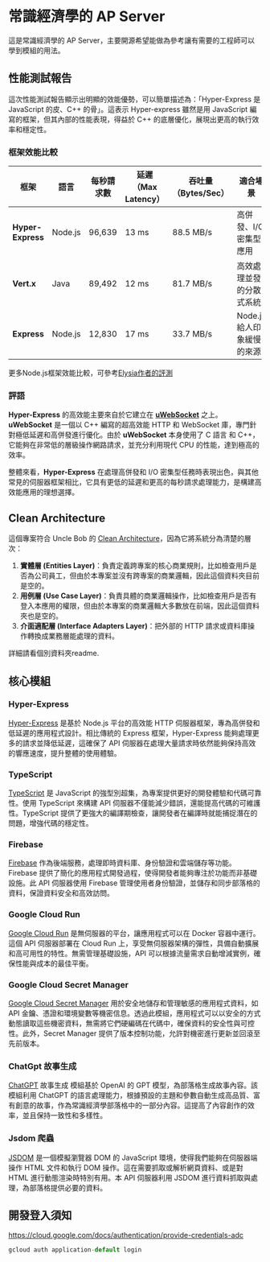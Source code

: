 # 常識經濟學的 AP Server

這是常識經濟學的 AP Server，主要開源希望能做為參考讓有需要的工程師可以學到模組的用法。

## 性能測試報告

這次性能測試報告顯示出明顯的效能優勢，可以簡單描述為：「Hyper-Express 是 JavaScript 的皮、C++ 的骨」。這表示 Hyper-express 雖然是用 JavaScript 編寫的框架，但其內部的性能表現，得益於 C++ 的底層優化，展現出更高的執行效率和穩定性。

### 框架效能比較

| 框架              | 語言                | 每秒請求數  | 延遲（Max Latency） | 吞吐量（Bytes/Sec）  | 適合場景                          |
| ----------------- | ------------------- | ---------- | --------------- | ------------------- | --------------------------------- |
| **Hyper-Express**  | Node.js             | 96,639    | 13 ms          | 88.5 MB/s            | 高併發、I/O 密集型應用             |
| **Vert.x**         | Java                | 89,492    | 12 ms           | 81.7 MB/s            | 高效處理並發的分散式系統           |
| **Express**         | Node.js                | 12,830    | 17 ms           | 33.7 MB/s            | Node.js給人印象緩慢的來源           |

更多Node.js框架效能比較，可參考[Elysia作者的評測](https://github.com/SaltyAom/bun-http-framework-benchmark)

### 評語

**Hyper-Express** 的高效能主要來自於它建立在 [**uWebSocket**](https://github.com/uNetworking/uWebSockets) 之上。**uWebSocket** 是一個以 C++ 編寫的超高效能 HTTP 和 WebSocket 庫，專門針對極低延遲和高併發進行優化。由於 **uWebSocket** 本身使用了 C 語言 和 C++，它能夠在非常低的層級操作網路請求，並充分利用現代 CPU 的性能，達到極高的效率。

整體來看，**Hyper-Express** 在處理高併發和 I/O 密集型任務時表現出色，與其他常見的伺服器框架相比，它具有更低的延遲和更高的每秒請求處理能力，是構建高效能應用的理想選擇。

## Clean Architecture

這個專案符合 Uncle Bob 的 [Clean Architecture](https://blog.cleancoder.com/uncle-bob/2012/08/13/the-clean-architecture.html)，因為它將系統分為清楚的層次：

1. **實體層 (Entities Layer)**：負責定義跨專案的核心商業規則，比如檢查用戶是否為公司員工，但由於本專案並沒有跨專案的商業邏輯，因此這個資料夾目前是空的。
2. **用例層 (Use Case Layer)**：負責具體的商業邏輯操作，比如檢查用戶是否有登入本應用的權限，但由於本專案的商業邏輯大多數放在前端，因此這個資料夾也是空的。
3. **介面適配層 (Interface Adapters Layer)**：把外部的 HTTP 請求或資料庫操作轉換成業務層能處理的資料。

詳細請看個別資料夾readme.

## 核心模組

### Hyper-Express

[Hyper-Express](https://github.com/kartikk221/hyper-express) 是基於 Node.js 平台的高效能 HTTP 伺服器框架，專為高併發和低延遲的應用程式設計。相比傳統的 Express 框架，Hyper-Express 能夠處理更多的請求並降低延遲，這確保了 API 伺服器在處理大量請求時依然能夠保持高效的響應速度，提升整體的使用體驗。

### TypeScript

[TypeScript](https://www.typescriptlang.org/) 是 JavaScript 的強型別超集，為專案提供更好的開發體驗和代碼可靠性。使用 TypeScript 來構建 API 伺服器不僅能減少錯誤，還能提高代碼的可維護性。TypeScript 提供了更強大的編譯期檢查，讓開發者在編譯時就能捕捉潛在的問題，增強代碼的穩定性。

### Firebase

[Firebase](https://firebase.google.com/docs/admin/setup) 作為後端服務，處理即時資料庫、身份驗證和雲端儲存等功能。Firebase 提供了簡化的應用程式開發過程，使得開發者能夠專注於功能而非基礎設施。此 API 伺服器使用 Firebase 管理使用者身份驗證，並儲存和同步部落格的資料，保證資料安全和高效訪問。

### Google Cloud Run

[Google Cloud Run](https://cloud.google.com/run?hl=en) 是無伺服器的平台，讓應用程式可以在 Docker 容器中運行。這個 API 伺服器部署在 Cloud Run 上，享受無伺服器架構的彈性，具備自動擴展和高可用性的特性。無需管理基礎設施，API 可以根據流量需求自動增減實例，確保性能與成本的最佳平衡。

### Google Cloud Secret Manager

[Google Cloud Secret Manager](https://cloud.google.com/security/products/secret-manager?hl=en) 用於安全地儲存和管理敏感的應用程式資料，如 API 金鑰、憑證和環境變數等機密信息。透過此模組，應用程式可以以安全的方式動態讀取這些機密資料，無需將它們硬編碼在代碼中，確保資料的安全性與可控性。此外，Secret Manager 提供了版本控制功能，允許對機密進行更新並回滾至先前版本。

### ChatGpt 故事生成

[ChatGPT](https://www.npmjs.com/package/chatgpt) 故事生成 模組基於 OpenAI 的 GPT 模型，為部落格生成故事內容。該模組利用 ChatGPT 的語言處理能力，根據預設的主題和參數自動生成高品質、富有創意的故事，作為常識經濟學部落格中的一部分內容。這提高了內容創作的效率，並且保持一致性和多樣性。

### Jsdom 爬蟲

[JSDOM](https://github.com/jsdom/jsdom) 是一個模擬瀏覽器 DOM 的 JavaScript 環境，使得我們能夠在伺服器端操作 HTML 文件和執行 DOM 操作。這在需要抓取或解析網頁資料、或是對 HTML 進行動態渲染時特別有用。本 API 伺服器利用 JSDOM 進行資料抓取與處理，為部落格提供必要的資料。

## 開發登入須知

<https://cloud.google.com/docs/authentication/provide-credentials-adc>

```js
gcloud auth application-default login
```
